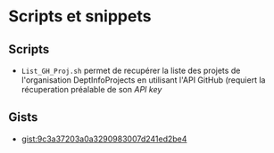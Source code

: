 # Scripts et snippets

## Scripts

* `List_GH_Proj.sh` permet de recupérer la liste des projets de l'organisation DeptInfoProjects en utilisant l'API GitHub (requiert la récuperation préalable de son _API key_

## Gists

* [gist:9c3a37203a0a3290983007d241ed2be4](https://gist.github.com/odalle/9c3a37203a0a3290983007d241ed2be4)
